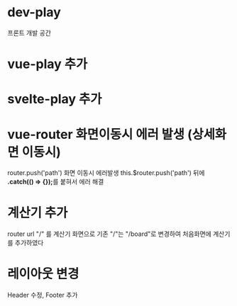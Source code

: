 # dev-play
프론트 개발 공간 

# vue-play 추가

# svelte-play 추가

# vue-router 화면이동시 에러 발생 (상세화면 이동시)
router.push('path') 화면 이동시 에러발생
this.$router.push('path') 뒤에 <b>.catch(() => {});</b>를 붙혀서 에러 해결

# 계산기 추가
router url "/" 를 계산기 화면으로 기존 "/"는 "/board"로 변경하여 처음화면에 계산기를 추가하였다

# 레이아웃 변경
Header 수정, Footer 추가
